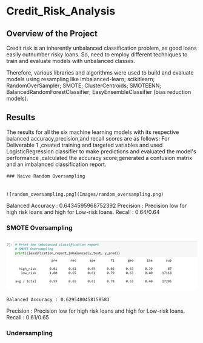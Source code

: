# Credit_Risk_Analysis
## Overview of the Project

Credit risk is an inherently unbalanced classification problem, as good loans easily outnumber risky loans. So, need to employ different techniques to train and evaluate models with unbalanced classes.

Therefore, various libraries and algorithms were used to build and evaluate models using resampling like imbalanced-learn; scikitlearn; RandomOverSampler; SMOTE; ClusterCentroids; SMOTEENN; BalancedRandomForestClassifier; EasyEnsembleClassifier (bias reduction models).

## Results

The results for all the six machine learning models with its respective balanced accuracy,precision,and recall scores are as follows:
For Deliverable 1 ,created training and targeted variables and used LogisticRegression classifier to make predictions and evaluated the model's performance ,calculated the accuracy score;generated a confusion matrix and an imbalanced classification report.

    ### Naive Random Oversampling
    
    
    ![random_oversampling.png](Images/random_oversampling.png)
    
   Balanced Accuracy : 0.6434595968752392
   Precision : Precision low for high risk loans and high for Low-risk loans.
   Recall : 0.64/0.64
   
   ### SMOTE Oversampling
   ![smote_oversampling.png](Images/smote_oversampling.png)
   
   
    Balanced Accuracy : 0.6295480458158583
   Precision : Precision low for high risk loans and high for Low-risk loans.
   Recall : 0.61/0.65
   
   
   ### Undersampling
   
   
   
   

   
